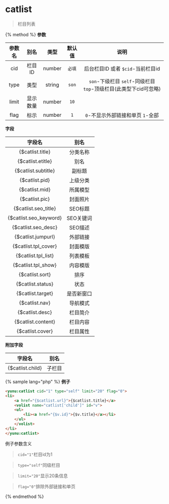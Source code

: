 # catlist

> 栏目列表

{% method %}
**参数**

|参数名|别名|类型|默认值|说明|
|:----:|:--:|:--:|:----:|:--:|
|cid|栏目ID|number|`必填`|后台栏目ID 或者 `$cid`-当前栏目id|
|type|类型|string|`son`|`son`-下级栏目 `self`-同级栏目 `top`-顶级栏目(此类型下cid可忽略)|
|limit|显示数量|number|`10`||
|flag|标示|number|`1`|`0`-不显示外部链接和单页 `1`-全部|

**字段**

|字段名|别名|
|:----:|:--:|
|{$catlist.title}|分类名称|
|{$catlist.etitle}|别名|
|{$catlist.subtitle}|副标题|
|{$catlist.pid}|上级分类|
|{$catlist.mid}|所属模型|
|{$catlist.pic}|封面照片|
|{$catlist.seo_title}|SEO标题|
|{$catlist.seo_keyword}|SEO关键词|
|{$catlist.seo_desc}|SEO描述|
|{$catlist.jumpurl}|外部链接|
|{$catlist.tpl_cover}|封面模版|
|{$catlist.tpl_list}|列表模板|
|{$catlist.tpl_show}|内容模版|
|{$catlist.sort}|排序|
|{$catlist.status}|状态|
|{$catlist.target}|是否新窗口|
|{$catlist.nav}|导航模式|
|{$catlist.desc}|栏目简介|
|{$catlist.content}|栏目内容|
|{$catlist.cover}|栏目属性|

**附加字段**

|字段名|别名|
|:----:|:--:|
|{$catlist.child}|子栏目|

{% sample lang="php" %}
**例子**

```html
<yunu:catlist cid="1" type="self" limit="20" flag="0">
<li>
    <a href="{$catlist.url}">{$catlist.title}</a>
    <volist name="catlist['child']" id="v">
    <ul>
        <li><a href="{$v.id}">{$v.title}</a></li>
    </ul>
    </volist>
</li>
</yunu:catlist>
```

例子参数含义

>`cid="1"`栏目id为1

>`type="self"`同级栏目

>`limit="20"`显示20条信息

>`flag="0"`排除外部链接和单页

{% endmethod %}
